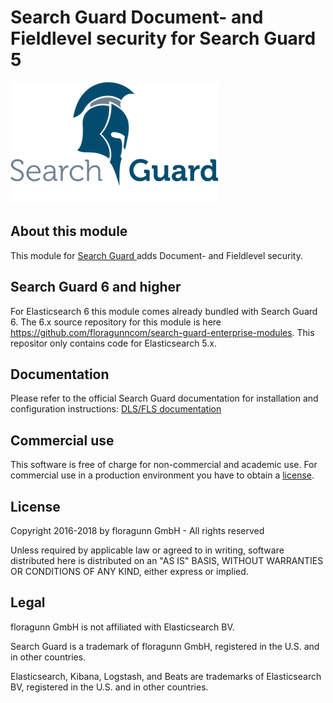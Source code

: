 # Search Guard Document- and Fieldlevel security for Search Guard 5

![Logo](https://raw.githubusercontent.com/floragunncom/sg-assets/master/logo/sg_dlic_small.png) 

## About this module
This module for [Search Guard ](https://github.com/floragunncom/search-guard) adds Document- and Fieldlevel security.

## Search Guard 6 and higher
For Elasticsearch 6 this module comes already bundled with Search Guard 6. The 6.x source repository for this module is here https://github.com/floragunncom/search-guard-enterprise-modules. This repositor only contains code for Elasticsearch 5.x.

## Documentation
Please refer to the official Search Guard documentation for installation and configuration instructions:
[DLS/FLS documentation](http://docs.search-guard.com/latest/document-level-security)

## Commercial use
This software is free of charge for non-commercial and academic use. For commercial use in a production environment you have to obtain a [license](https://search-guard.com/licensing/).  

## License
Copyright 2016-2018 by floragunn GmbH - All rights reserved 

Unless required by applicable law or agreed to in writing, software
distributed here is distributed on an "AS IS" BASIS,
WITHOUT WARRANTIES OR CONDITIONS OF ANY KIND, either express or implied.

## Legal
floragunn GmbH is not affiliated with Elasticsearch BV.

Search Guard is a trademark of floragunn GmbH, registered in the U.S. and in other countries.

Elasticsearch, Kibana, Logstash, and Beats are trademarks of Elasticsearch BV, registered in the U.S. and in other countries.
